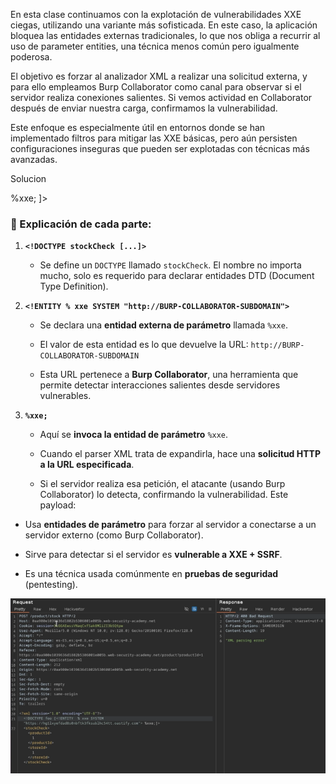 En esta clase continuamos con la explotación de vulnerabilidades XXE ciegas, utilizando una variante más sofisticada. En este caso, la aplicación bloquea las entidades externas tradicionales, lo que nos obliga a recurrir al uso de parameter entities, una técnica menos común pero igualmente poderosa.

El objetivo es forzar al analizador XML a realizar una solicitud externa, y para ello empleamos Burp Collaborator como canal para observar si el servidor realiza conexiones salientes. Si vemos actividad en Collaborator después de enviar nuestra carga, confirmamos la vulnerabilidad.

Este enfoque es especialmente útil en entornos donde se han implementado filtros para mitigar las XXE básicas, pero aún persisten configuraciones inseguras que pueden ser explotadas con técnicas más avanzadas.

Solucion
<!DOCTYPE stockCheck [<!ENTITY % xxe SYSTEM "http://BURP-COLLABORATOR-SUBDOMAIN"> %xxe; ]>
### 🧩 Explicación de cada parte:

1. **`<!DOCTYPE stockCheck [...]>`**
    
    - Se define un `DOCTYPE` llamado `stockCheck`. El nombre no importa mucho, solo es requerido para declarar entidades DTD (Document Type Definition).
        
2. **`<!ENTITY % xxe SYSTEM "http://BURP-COLLABORATOR-SUBDOMAIN">`**
    
    - Se declara una **entidad externa de parámetro** llamada `%xxe`.
        
    - El valor de esta entidad es lo que devuelve la URL: `http://BURP-COLLABORATOR-SUBDOMAIN`
        
    - Esta URL pertenece a **Burp Collaborator**, una herramienta que permite detectar interacciones salientes desde servidores vulnerables.
        
3. **`%xxe;`**
    
    - Aquí se **invoca la entidad de parámetro** `%xxe`.
        
    - Cuando el parser XML trata de expandirla, hace una **solicitud HTTP a la URL especificada**.
        
    - Si el servidor realiza esa petición, el atacante (usando Burp Collaborator) lo detecta, confirmando la vulnerabilidad.
Este payload:

- Usa **entidades de parámetro** para forzar al servidor a conectarse a un servidor externo (como Burp Collaborator).
    
- Sirve para detectar si el servidor es **vulnerable a XXE + SSRF**.
    
- Es una técnica usada comúnmente en **pruebas de seguridad** (pentesting).

![Pasted_image_20250730195232.png](Imagenes/Pasted_image_20250730195232.png)
